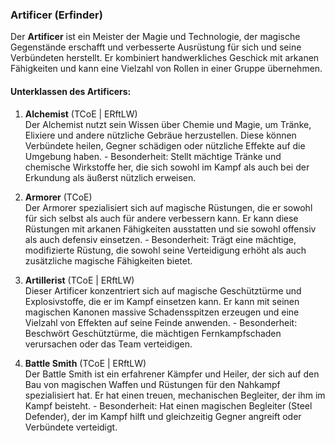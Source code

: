 
### **Artificer (Erfinder)**

Der **Artificer** ist ein Meister der Magie und Technologie, der magische Gegenstände erschafft und verbesserte Ausrüstung für sich und seine Verbündeten herstellt. Er kombiniert handwerkliches Geschick mit arkanen Fähigkeiten und kann eine Vielzahl von Rollen in einer Gruppe übernehmen.

#### **Unterklassen des Artificers**:

1. **Alchemist** (TCoE | ERftLW)  
   Der Alchemist nutzt sein Wissen über Chemie und Magie, um Tränke, Elixiere und andere nützliche Gebräue herzustellen. Diese können Verbündete heilen, Gegner schädigen oder nützliche Effekte auf die Umgebung haben.
        - Besonderheit: Stellt mächtige Tränke und chemische Wirkstoffe her, die sich sowohl im Kampf als auch bei der Erkundung als äußerst nützlich erweisen.
      
1. **Armorer** (TCoE)  
   Der Armorer spezialisiert sich auf magische Rüstungen, die er sowohl für sich selbst als auch für andere verbessern kann. Er kann diese Rüstungen mit arkanen Fähigkeiten ausstatten und sie sowohl offensiv als auch defensiv einsetzen.
        - Besonderheit: Trägt eine mächtige, modifizierte Rüstung, die sowohl seine Verteidigung erhöht als auch zusätzliche magische Fähigkeiten bietet.
      
1. **Artillerist** (TCoE | ERftLW)  
   Dieser Artificer konzentriert sich auf magische Geschütztürme und Explosivstoffe, die er im Kampf einsetzen kann. Er kann mit seinen magischen Kanonen massive Schadensspitzen erzeugen und eine Vielzahl von Effekten auf seine Feinde anwenden.
        - Besonderheit: Beschwört Geschütztürme, die mächtigen Fernkampfschaden verursachen oder das Team verteidigen.
      
1. **Battle Smith** (TCoE | ERftLW)  
   Der Battle Smith ist ein erfahrener Kämpfer und Heiler, der sich auf den Bau von magischen Waffen und Rüstungen für den Nahkampf spezialisiert hat. Er hat einen treuen, mechanischen Begleiter, der ihm im Kampf beisteht.
        - Besonderheit: Hat einen magischen Begleiter (Steel Defender), der im Kampf hilft und gleichzeitig Gegner angreift oder Verbündete verteidigt.